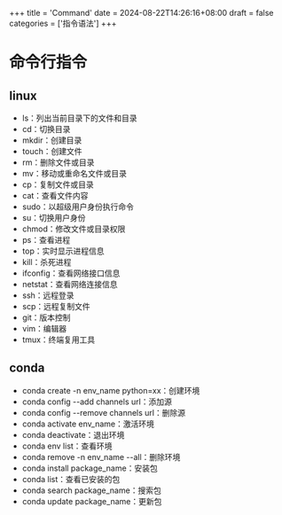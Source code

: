 +++
title = 'Command'
date = 2024-08-22T14:26:16+08:00
draft = false
categories = ['指令语法']
+++


# 命令行指令

## linux

- ls：列出当前目录下的文件和目录
- cd：切换目录
- mkdir：创建目录
- touch：创建文件
- rm：删除文件或目录
- mv：移动或重命名文件或目录
- cp：复制文件或目录
- cat：查看文件内容
- sudo：以超级用户身份执行命令
- su：切换用户身份
- chmod：修改文件或目录权限
- ps：查看进程
- top：实时显示进程信息
- kill：杀死进程
- ifconfig：查看网络接口信息
- netstat：查看网络连接信息
- ssh：远程登录
- scp：远程复制文件
- git：版本控制
- vim：编辑器
- tmux：终端复用工具

## conda

- conda create -n env_name python=xx：创建环境
- conda config --add channels url：添加源
- conda config --remove channels url：删除源
- conda activate env_name：激活环境
- conda deactivate：退出环境
- conda env list：查看环境
- conda remove -n env_name --all：删除环境
- conda install package_name：安装包
- conda list：查看已安装的包
- conda search package_name：搜索包
- conda update package_name：更新包

